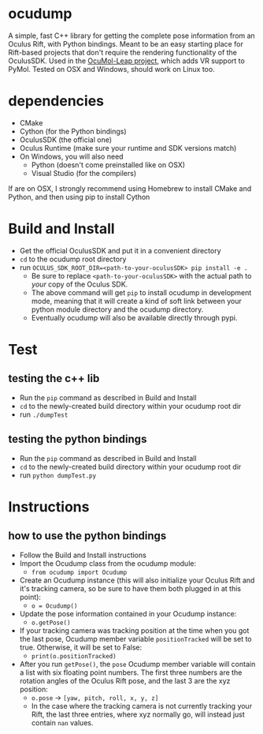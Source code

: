 # ocudump
A simple, fast C++ library for getting the complete pose information from an Oculus Rift, with Python bindings. Meant to be an easy starting place for Rift-based projects that don't require the rendering functionality of the OculusSDK. Used in the [OcuMol-Leap project](https://github.com/lqtza/OcuMOL_Leap), which adds VR support to PyMol. Tested on OSX and Windows, should work on Linux too.

# dependencies
- CMake
- Cython (for the Python bindings)
- OculusSDK (the official one)
- Oculus Runtime (make sure your runtime and SDK versions match)
- On Windows, you will also need
    - Python (doesn't come preinstalled like on OSX)
    - Visual Studio (for the compilers)

If are on OSX, I strongly recommend using Homebrew to install CMake and Python, and then using pip to install Cython

# Build and Install
- Get the official OculusSDK and put it in a convenient directory
- `cd` to the ocudump root directory
- run `OCULUS_SDK_ROOT_DIR=<path-to-your-oculusSDK> pip install -e .`
    - Be sure to replace `<path-to-your-oculusSDK>` with the actual path to *your* copy of the Oculus SDK.
    - The above command will get `pip` to install ocudump in development mode, meaning that it will create a kind of soft link between your python module directory and the ocudump directory.
  - Eventually ocudump will also be available directly through pypi.

# Test
## testing the c++ lib
- Run the `pip` command as described in Build and Install
- `cd` to the newly-created build directory within your ocudump root dir
- run `./dumpTest`

## testing the python bindings
- Run the `pip` command as described in Build and Install
- `cd` to the newly-created build directory within your ocudump root dir
- run `python dumpTest.py`

# Instructions
## how to use the python bindings
- Follow the Build and Install instructions
- Import the Ocudump class from the ocudump module:
    - `from ocudump import Ocudump`
- Create an Ocudump instance (this will also initialize your Oculus Rift and it's tracking camera, so be sure to have them both plugged in at this point):
    - `o = Ocudump()`
- Update the pose information contained in your Ocudump instance:
    - `o.getPose()`
- If your tracking camera was tracking position at the time when you got the last pose, Ocudump member variable `positionTracked` will be set to true. Otherwise, it will be set to False:
    - `print(o.positionTracked)`
- After you run `getPose()`, the `pose` Ocudump member variable will contain a list with six floating point numbers. The first three numbers are the rotation angles of the Oculus Rift pose, and the last 3 are the xyz position:
    - `o.pose` -> `[yaw, pitch, roll, x, y, z]`
    - In the case where the tracking camera is not currently tracking your Rift, the last three entries, where xyz normally go, will instead just contain `nan` values.
